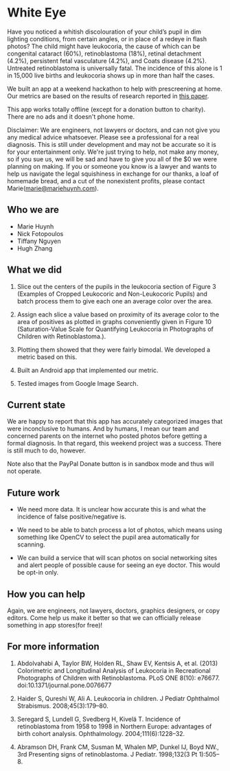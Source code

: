 # White Eye

Have you noticed a whitish discolouration of your child’s pupil in dim lighting conditions, from certain angles, or in place of a redeye in flash photos? The child might have leukocoria, the cause of which can be congenital cataract (60%), retinoblastoma (18%), retinal detachment (4.2%), persistent fetal vasculature (4.2%), and Coats disease (4.2%). Untreated retinoblastoma is universally fatal.  The incidence of this alone is 1 in 15,000 live births and leukocoria shows up in more than half the cases.  

We built an app at a weekend hackathon to help with prescreening at home.  Our metrics are based on the results of research reported in [this paper](http://www.plosone.org/article/info%3Adoi%2F10.1371%2Fjournal.pone.0076677#s2).

This app works totally offline (except for a donation button to charity).  There are no ads and it doesn't phone home.


Disclaimer: We are engineers, not lawyers or doctors, and can not give you any medical advice whatsoever.  Please see a professional for a real diagnosis.  This is still under development and may not be accurate so it is for your entertainment only.  We're just trying to help, not make any money, so if you sue us, we will be sad and have to give you all of the $0 we were planning on making.  If you or someone you know is a lawyer and wants to help us navigate the legal squishiness in exchange for our thanks, a loaf of homemade bread, and a cut of the nonexistent profits, please contact Marie(marie@mariehuynh.com). 

## Who we are

* Marie Huynh
* Nick Fotopoulos
* Tiffany Nguyen
* Hugh Zhang

## What we did

1. Slice out the centers of the pupils in the leukocoria section of Figure 3 (Examples of Cropped Leukocoric and Non-Leukocoric Pupils) and batch process them to give each one an average color over the area.  

2. Assign each slice a value based on proximity of its average color to the area of positives as plotted in graphs conveniently given in Figure 10 (Saturation-Value Scale for Quantifying Leukocoria in Photographs of Children with Retinoblastoma.).  

3. Plotting them showed that they were fairly bimodal.  We developed a metric based on this.

4. Built an Android app that implemented our metric.

5. Tested images from Google Image Search.  

 
## Current state

We are happy to report that this app has accurately categorized images that were inconclusive to humans.  And by humans, I mean our team and concerned parents on the internet who posted photos before getting a formal diagnosis.  In that regard, this weekend project was a success.  There is still much to do, however.

Note also that the PayPal Donate button is in sandbox mode and thus will not operate.


## Future work

- We need more data.  It is unclear how accurate this is and what the incidence of false positive/negative is.

- We need to be able to batch process a lot of photos, which means using something like OpenCV to select the pupil area automatically for scanning.

- We can build a service that will scan photos on social networking sites and alert people of possible cause for seeing an eye doctor.  This would be opt-in only.
 
## How you can help
Again, we are engineers, not lawyers, doctors, graphics designers, or copy editors.  Come help us make it better so that we can officially release something in app stores(for free)!


## For more information

1. Abdolvahabi A, Taylor BW, Holden RL, Shaw EV, Kentsis A, et al. (2013) Colorimetric and Longitudinal Analysis of Leukocoria in Recreational Photographs of Children with Retinoblastoma. PLoS ONE 8(10): e76677. doi:10.1371/journal.pone.0076677

2. Haider S, Qureshi W, Ali A. Leukocoria in children. J Pediatr Ophthalmol Strabismus. 2008;45(3):179–80.

3. Seregard S, Lundell G, Svedberg H, Kivelä T. Incidence of retinoblastoma from 1958 to 1998 in Northern Europe: advantages of birth cohort analysis. Ophthalmology. 2004;111(6):1228–32.

4. Abramson DH, Frank CM, Susman M, Whalen MP, Dunkel IJ, Boyd NW., 3rd Presenting signs of retinoblastoma. J Pediatr. 1998;132(3 Pt 1):505–8.

